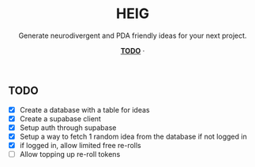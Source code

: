<h1 align="center">HEIG</h1>

<p align="center">
 Generate neurodivergent and PDA friendly ideas for your next project.
</p>

<p align="center">
  <a href="#TODO"><strong>TODO</strong></a> ·
</p>
<br/>

## TODO

- [x] Create a database with a table for ideas
- [x] Create a supabase client
- [x] Setup auth through supabase
- [x] Setup a way to fetch 1 random idea from the database if not logged in
- [x] if logged in, allow limited free re-rolls
- [ ] Allow topping up re-roll tokens
